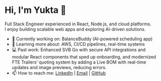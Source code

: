 # Hi, I'm Yukta 👋

Full Stack Engineer experienced in React, Node.js, and cloud platforms.  
I enjoy building scalable web apps and exploring AI-driven solutions.  

- 🔭 Currently working on: BalanceBuddy (AI-powered scheduling app)  
- 🌱 Learning more about: AWS, CI/CD pipelines, real-time systems
- 💻 Past work: Enhanced SVB Go with secure API integrations and modular React components that sped up onboarding, and modernized FTE Trailers’ quoting system by adding a Live BOM with real-time updates and image previews, reducing errors.
- 📫 How to reach me: [LinkedIn](https://linkedin.com/in/yukta-saindane-53b0641b7) | [Email](mailto:91.yukta@gmail.com) | [GitHub](https://github.com/YuktaSaindane)  
